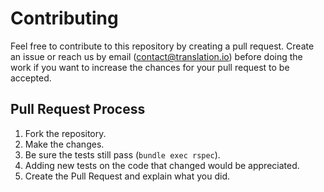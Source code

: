 # Contributing

Feel free to contribute to this repository by creating a pull request. Create an issue or reach
us by email (contact@translation.io) before doing the work if you want to increase the chances
for your pull request to be accepted.

## Pull Request Process

1. Fork the repository.
2. Make the changes.
3. Be sure the tests still pass (`bundle exec rspec`).
4. Adding new tests on the code that changed would be appreciated.
5. Create the Pull Request and explain what you did.
